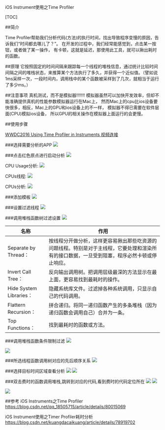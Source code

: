 iOS Instrument使用之Time Profiler

[TOC]

##简介

 Time Profiler帮助我们分析代码(方法)的执行时间，找出导致程序变慢的原因，告诉我们“时间都去哪儿了？”。
   在开发的过程中，我们经常能感觉到，点击某一按钮，或者做了某一操作，
   有卡顿，这就是延迟，那使用此工具，就可以揪出耗时的函数。
   
##原理
它按照固定的时间间隔来跟踪每一个线程的堆栈信息，通过统计比较时间间隔之间的堆栈状态，来推算某个方法执行了多久，并获得一个近似值。（譬如说1ms采样一次，一段时间内，调用栈中的某个函数被采样到了几次，就相当于运行了多少ms。）

##注意事项
真机测试，而不是模拟器!!!!!!! 模拟器虽然可以加快开发效率，但却不能准确提供真机的性能参数模拟器运行在Mac上， 然而Mac上的cpu比ios设备要快很多，相反，Mac上的GPU和ios设备上的不一样， 模拟器不得已需要在软件层面(CPU)模拟ios设备， 所以GPU的相关操作在模拟器上面运行的会更慢。 

##使用步骤

[WWDC2016 Using Time Profiler in Instruments 视频连接](https://developer.apple.com/videos/play/wwdc2016/418/)


###选择需要分析的APP
![](https://img-blog.csdn.net/20171228103954421?watermark/2/text/aHR0cDovL2Jsb2cuY3Nkbi5uZXQva3VhbmdkYWNhaWt1YW5n/font/5a6L5L2T/fontsize/400/fill/I0JBQkFCMA==/dissolve/70/gravity/SouthEast)

###点击红色原点进行启动分析
![](https://img-blog.csdn.net/20171228103455368?watermark/2/text/aHR0cDovL2Jsb2cuY3Nkbi5uZXQva3VhbmdkYWNhaWt1YW5n/font/5a6L5L2T/fontsize/400/fill/I0JBQkFCMA==/dissolve/70/gravity/SouthEast)

CPU Usage分析:
![](https://img-blog.csdn.net/20171228103603377?watermark/2/text/aHR0cDovL2Jsb2cuY3Nkbi5uZXQva3VhbmdkYWNhaWt1YW5n/font/5a6L5L2T/fontsize/400/fill/I0JBQkFCMA==/dissolve/70/gravity/SouthEast)

 CPUs线程:
 ![](https://img-blog.csdn.net/20171228103617683?watermark/2/text/aHR0cDovL2Jsb2cuY3Nkbi5uZXQva3VhbmdkYWNhaWt1YW5n/font/5a6L5L2T/fontsize/400/fill/I0JBQkFCMA==/dissolve/70/gravity/SouthEast)

 CPUs分析:
 ![](https://img-blog.csdn.net/20171228103627829?watermark/2/text/aHR0cDovL2Jsb2cuY3Nkbi5uZXQva3VhbmdkYWNhaWt1YW5n/font/5a6L5L2T/fontsize/400/fill/I0JBQkFCMA==/dissolve/70/gravity/SouthEast)

###添加模板
![](https://img-blog.csdn.net/20171228103926677?watermark/2/text/aHR0cDovL2Jsb2cuY3Nkbi5uZXQva3VhbmdkYWNhaWt1YW5n/font/5a6L5L2T/fontsize/400/fill/I0JBQkFCMA==/dissolve/70/gravity/SouthEast)

###设置过滤线程
![](https://img-blog.csdn.net/20171228104011527?watermark/2/text/aHR0cDovL2Jsb2cuY3Nkbi5uZXQva3VhbmdkYWNhaWt1YW5n/font/5a6L5L2T/fontsize/400/fill/I0JBQkFCMA==/dissolve/70/gravity/SouthEast)

###调用堆栈函数树过滤设置
![](https://img-blog.csdn.net/20171228104024040?watermark/2/text/aHR0cDovL2Jsb2cuY3Nkbi5uZXQva3VhbmdkYWNhaWt1YW5n/font/5a6L5L2T/fontsize/400/fill/I0JBQkFCMA==/dissolve/70/gravity/SouthEast)

|名称|作用|
|----|----|
|Separate by Thread：|按线程分开做分析，这样更容易揪出那些吃资源的问题线程。特别是对于主线程，它要处理和渲染所有的接口数据，一旦受到阻塞，程序必然卡顿或停止响应。|
|Invert Call Tree：|反向输出调用树。把调用层级最深的方法显示在最上面，更容易找到最耗时的操作。|
|Hide System Libraries：|隐藏系统库文件。过滤掉各种系统调用，只显示自己的代码调用。|
|Flattern Recursion：|拼合递归。将同一递归函数产生的多条堆栈（因为递归函数会调用自己）合并为一条。|
|Top Functions：|找到最耗时的函数或方法。|

###调用堆栈函数条件限制过滤
![](https://img-blog.csdn.net/20180420175801517?watermark/2/text/aHR0cDovL2Jsb2cuY3Nkbi5uZXQvcXFfMTg1MDU3MTU=/font/5a6L5L2T/fontsize/400/fill/I0JBQkFCMA==/dissolve/70/gravity/SouthEast)

![](https://img-blog.csdn.net/20180420174157513?watermark/2/text/aHR0cDovL2Jsb2cuY3Nkbi5uZXQvcXFfMTg1MDU3MTU=/font/5a6L5L2T/fontsize/400/fill/I0JBQkFCMA==/dissolve/70/gravity/SouthEast)

###所选线程函数调用树对应的先后顺序关系
![](https://img-blog.csdn.net/20171228104052554?watermark/2/text/aHR0cDovL2Jsb2cuY3Nkbi5uZXQva3VhbmdkYWNhaWt1YW5n/font/5a6L5L2T/fontsize/400/fill/I0JBQkFCMA==/dissolve/70/gravity/SouthEast)

###选择目标时间区域查看分析
![](https://img-blog.csdn.net/20171228104110329?watermark/2/text/aHR0cDovL2Jsb2cuY3Nkbi5uZXQva3VhbmdkYWNhaWt1YW5n/font/5a6L5L2T/fontsize/400/fill/I0JBQkFCMA==/dissolve/70/gravity/SouthEast)
![](https://img-blog.csdn.net/20171228104135652?watermark/2/text/aHR0cDovL2Jsb2cuY3Nkbi5uZXQva3VhbmdkYWNhaWt1YW5n/font/5a6L5L2T/fontsize/400/fill/I0JBQkFCMA==/dissolve/70/gravity/SouthEast)

###双击费时的函数调用堆栈,跳转到对应的代码,看到费时的代码定位所在
![](https://img-blog.csdn.net/20171228104207130?watermark/2/text/aHR0cDovL2Jsb2cuY3Nkbi5uZXQva3VhbmdkYWNhaWt1YW5n/font/5a6L5L2T/fontsize/400/fill/I0JBQkFCMA==/dissolve/70/gravity/SouthEast)
![](https://img-blog.csdn.net/20171228104149693?watermark/2/text/aHR0cDovL2Jsb2cuY3Nkbi5uZXQva3VhbmdkYWNhaWt1YW5n/font/5a6L5L2T/fontsize/400/fill/I0JBQkFCMA==/dissolve/70/gravity/SouthEast)

![](https://img-blog.csdn.net/20180420180337274?watermark/2/text/aHR0cHM6Ly9ibG9nLmNzZG4ubmV0L3FxXzE4NTA1NzE1/font/5a6L5L2T/fontsize/400/fill/I0JBQkFCMA==/dissolve/70)


##参考
iOS Instruments之Time Profiler
https://blog.csdn.net/qq_18505715/article/details/80015069

iOS Instrument使用之Timer Profiler耗时分析
https://blog.csdn.net/kuangdacaikuang/article/details/78919702